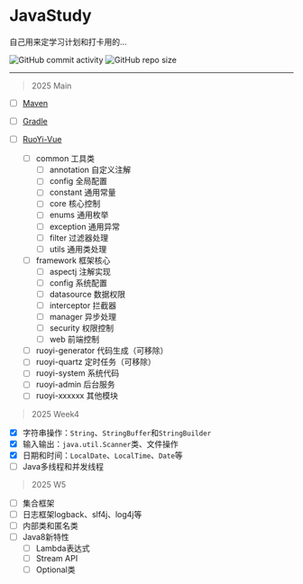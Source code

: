# JavaStudy

自己用来定学习计划和打卡用的...

![GitHub commit activity](https://img.shields.io/github/commit-activity/t/SolaneJ/JavaStudy?style=for-the-badge)
![GitHub repo size](https://img.shields.io/github/repo-size/SolaneJ/JavaStudy?style=for-the-badge)

---

> 2025 Main

- [ ] [Maven](https://maven.apache.org)

- [ ] [Gradle](http://gradle.org)

- [ ] [RuoYi-Vue](https://doc.ruoyi.vip/ruoyi-vue/)

  - [ ] common             工具类
      - [ ] annotation     自定义注解
      - [ ] config         全局配置
      - [ ] constant       通用常量
      - [ ] core           核心控制
      - [ ] enums          通用枚举
      - [ ] exception      通用异常
      - [ ] filter         过滤器处理
      - [ ] utils          通用类处理
  - [ ] framework          框架核心
    - [ ] aspectj          注解实现
    - [ ] config           系统配置
    - [ ] datasource       数据权限
    - [ ] interceptor      拦截器
    - [ ] manager          异步处理
    - [ ] security         权限控制
    - [ ] web              前端控制
  - [ ] ruoyi-generator    代码生成（可移除）
  - [ ] ruoyi-quartz       定时任务（可移除）
  - [ ] ruoyi-system       系统代码
  - [ ] ruoyi-admin        后台服务
  - [ ] ruoyi-xxxxxx       其他模块

> 2025 Week4

- [x] 字符串操作：`String`、`StringBuffer`和`StringBuilder`
- [x] 输入输出：`java.util.Scanner`类、文件操作
- [x] 日期和时间：`LocalDate`、`LocalTime`、`Date`等
- [ ] Java多线程和并发线程

> 2025 W5
- [ ] 集合框架
- [ ] 日志框架logback、slf4j、log4j等
- [ ] 内部类和匿名类
- [ ] Java8新特性
  - [ ] Lambda表达式
  - [ ] Stream API
  - [ ] Optional类